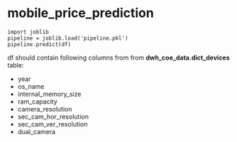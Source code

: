 # mobile_price_prediction

```
import joblib
pipeline = joblib.load('pipeline.pkl')
pipeline.predict(df)

```
df should contain following columns from from **dwh_coe_data.dict_devices** table:
- year
- os_name
- internal_memory_size
- ram_capacity
- camera_resolution
- sec_cam_hor_resolution
- sec_cam_ver_resolution
- dual_camera
